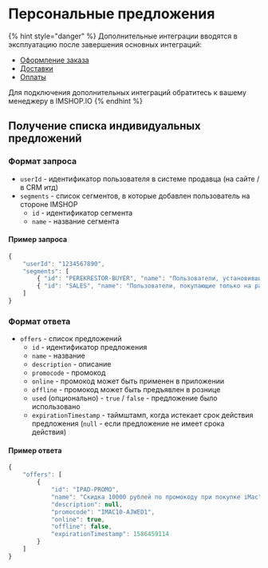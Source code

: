 # Персональные предложения

{% hint style="danger" %}
Дополнительные интеграции вводятся в эксплуатацию после завершения основных интеграций:

* [Оформление заказа](../oformlenie-zakaza.-dostavki-oplaty/order.md)
* [Доставки](../oformlenie-zakaza.-dostavki-oplaty/deliveries.md)
* [Оплаты](../oformlenie-zakaza.-dostavki-oplaty/payments.md)

Для подключения дополнительных интеграций обратитесь к вашему менеджеру в IMSHOP.IO
{% endhint %}

## Получение списка индивидуальных предложений

### Формат запроса

* `userId` - идентификатор пользователя в системе продавца \(на сайте / в CRM итд\)
* `segments` - список сегментов, в которые добавлен пользователь на стороне IMSHOP
  * `id` - идентификатор сегмента
  * `name` - название сегмента

#### Пример запроса

```javascript
{
    "userId": "1234567890",
    "segments": [
        { "id": "PEREKRESTOR-BUYER", "name": "Пользователи, установившие приложение по флаеру в Перекрестке" },
        { "id": "SALES", "name": "Пользователи, покупающие только на распродажах" }
    ]
}
```

### Формат ответа

* `offers` - список предложений
  * `id` - идентификатор предложения
  * `name` - название
  * `description` - описание
  * `promocode` - промокод
  * `online` - промокод может быть применен в приложении
  * `offline` - промокод может быть предъявлен в рознице
  * `used` \(опционально\) - `true` / `false` - предложение было использовано
  * `expirationTimestamp` - таймштамп, когда истекает срок действия предложения \(`null` - если предложение не имеет срока действия\)

#### Пример ответа

```javascript
{
    "offers": [
        {
            "id": "IPAD-PROMO",
            "name": "Скидка 10000 рублей по промокоду при покупке iMac",
            "description": null,
            "promocode": "IMAC10-AJWED1",
            "online": true,
            "offline": false,
            "expirationTimestamp": 1586459114
        }
    ]
}
```

